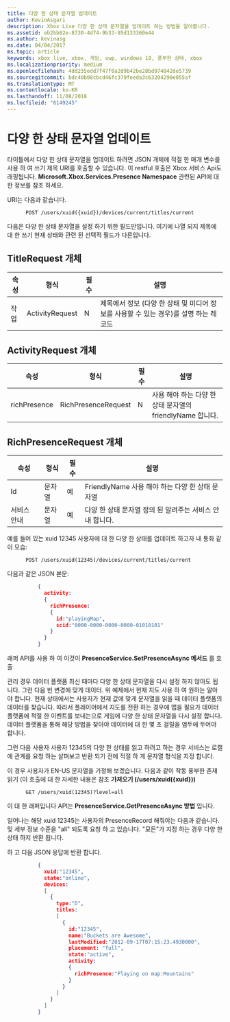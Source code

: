 ```yaml
---
title: 다양 한 상태 문자열 업데이트
author: KevinAsgari
description: Xbox Live 다양 한 상태 문자열을 업데이트 하는 방법을 알아봅니다.
ms.assetid: eb2bb82e-8730-4d74-9b33-95d133360e44
ms.author: kevinasg
ms.date: 04/04/2017
ms.topic: article
keywords: xbox live, xbox, 게임, uwp, windows 10, 풍부한 상태, xbox
ms.localizationpriority: medium
ms.openlocfilehash: 4dd235edd7f47f0a2d9b42be28bd974042de5739
ms.sourcegitcommit: bdc40b08cbcd46fc379feeda3c63204290e055af
ms.translationtype: MT
ms.contentlocale: ko-KR
ms.lasthandoff: 11/08/2018
ms.locfileid: "6149245"
---
```

# <a name="rich-presence-updating-strings"></a>다양 한 상태 문자열 업데이트

타이틀에서 다양 한 상태 문자열을 업데이트 하려면 JSON 개체에 적절 한 매개 변수를 사용 하 여 쓰기 제목 URI를 호출할 수 있습니다. 이 restful 호출은 Xbox 서비스 Api도 래핑됩니다. **Microsoft.Xbox.Services.Presence Namespace** 관련된 API에 대 한 정보를 참조 하세요.

URI는 다음과 같습니다.

          POST /users/xuid({xuid})/devices/current/titles/current

다음은 다양 한 상태 문자열을 설정 하기 위한 필드만입니다. 여기에 나열 되지 제목에 대 한 쓰기 현재 상태와 관련 된 선택적 필드가 다른입니다.

## <a name="titlerequest-object"></a>TitleRequest 개체

속성 | 형식 | 필수 | 설명
---|---|---|---
작업|ActivityRequest|N|제목에서 정보 (다양 한 상태 및 미디어 정보를 사용할 수 있는 경우)를 설명 하는 레코드

## <a name="activityrequest-object"></a>ActivityRequest 개체

속성 | 형식 | 필수 | 설명
---|---|---|---
richPresence|RichPresenceRequest|N|사용 해야 하는 다양 한 상태 문자열의 friendlyName 합니다.

## <a name="richpresencerequest-object"></a>RichPresenceRequest 개체

속성 | 형식 | 필수 | 설명
---|---|---|---
Id|문자열|예|FriendlyName 사용 해야 하는 다양 한 상태 문자열
서비스 안내|문자열|예|다양 한 상태 문자열 정의 된 알려주는 서비스 안내 합니다.

예를 들어 있는 xuid 12345 사용자에 대 한 다양 한 상태를 업데이트 하고자 내 통화 같이 모습:

          POST /users/xuid(12345)/devices/current/titles/current


다음과 같은 JSON 본문:

```json
          {
            activity:
            {
              richPresence:
              {
                id:"playingMap",
                scid:"0000-0000-0000-0000-01010101"
              }
            }
          }
```

래퍼 API를 사용 하 여 이것이 **PresenceService.SetPresenceAsync 메서드** 를 호출

관리 경우 데이터 플랫폼 최신 때마다 다양 한 상태 문자열을 다시 설정 하지 않아도 됩니다. 그런 다음 빈 변경에 맞게 데이터. 위 예제에서 현재 지도 사용 하 여 원하는 알아야 합니다. 현재 상태에서는 사용자가 현재 값에 맞게 문자열을 읽을 때 데이터 플랫폼의 데이터를 찾습니다. 따라서 플레이어에서 지도를 전환 하는 경우에 맵을 필요가 데이터 플랫폼에 적절 한 이벤트를 보내는으로 게임에 다양 한 상태 문자열을 다시 설정 합니다. 데이터 플랫폼을 통해 해당 방법을 찾아야 데이터에 대 한 몇 초 걸릴을 염두에 두어야 합니다.

그런 다음 사용자 사용자 12345의 다양 한 상태를 읽고 하려고 하는 경우 서비스는 로캘에 관계를 요청 하는 살펴보고 반환 되기 전에 적절 하 게 문자열 형식을 지정 합니다.

이 경우 사용자가 EN-US 문자열을 가정해 보겠습니다. 다음과 같이 작동 풍부한 존재 읽기 (이 호출에 대 한 자세한 내용은 참조 **가져오기 (/users/xuid({xuid}))**

          GET /users/xuid(12345)?level=all

이 대 한 래퍼입니다 API는 **PresenceService.GetPresenceAsync 방법** 입니다.

일어나는 해당 xuid 12345는 사용자의 PresenceRecord 해줘야는 다음과 같습니다. 및 세부 정보 수준을 "all" 되도록 요청 하 고 있습니다. "모든"가 지정 하는 경우 다양 한 상태 하지 반환 됩니다.

하 고 다음 JSON 응답에 반환 합니다.

```json
          {
            xuid:"12345",
            state:"online",
            devices:
            [
              {
                type:"D",
                titles:
                [
                  {
                    id:"12345",
                    name:"Buckets are Awesome",
                    lastModified:"2012-09-17T07:15:23.4930000",
                    placement: "full",
                    state:"active",
                    activity:
                    {
                      richPresence:"Playing on map:Mountains"
                    }
                  }
                ]
              }
            ]
          }
```
